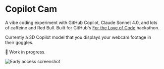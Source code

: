 # Copilot Cam

A vibe coding experiment with GitHub Copilot, Claude Sonnet 4.0, and lots of caffeine and Red Bull. 
Built for GitHub's [For the Love of Code](https://gh.io/ftloc) hackathon.

Currently a 3D Copilot model that you displays your webcam footage in their goggles.

🚧 Work in progress.

![Early access screenshot](https://repository-images.githubusercontent.com/1021742063/f1e40be7-fc99-4769-a1fb-8490d7e5c339)
